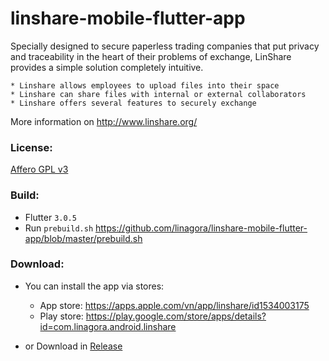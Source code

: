 # linshare-mobile-flutter-app

Specially designed to secure paperless trading companies that put privacy and
traceability in the heart of their problems of exchange, LinShare provides a
simple solution completely intuitive.

    * Linshare allows employees to upload files into their space
    * Linshare can share files with internal or external collaborators
    * Linshare offers several features to securely exchange
   
More information on http://www.linshare.org/

### License:

[Affero GPL v3](http://www.gnu.org/licenses/agpl-3.0.html)

### Build:
- Flutter `3.0.5`
- Run `prebuild.sh` https://github.com/linagora/linshare-mobile-flutter-app/blob/master/prebuild.sh

### Download:
- You can install the app via stores:
  - App store: https://apps.apple.com/vn/app/linshare/id1534003175
  - Play store: https://play.google.com/store/apps/details?id=com.linagora.android.linshare

- or Download in [Release](https://github.com/linagora/linshare-mobile-flutter-app/releases)
  
